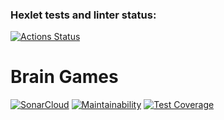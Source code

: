 ### Hexlet tests and linter status:
[![Actions Status](https://github.com/Tenzaadev/frontend-project-44/actions/workflows/hexlet-check.yml/badge.svg)](https://github.com/Tenzaadev/frontend-project-44/actions)

# Brain Games

[![SonarCloud](https://sonarcloud.io/api/project_badges/measure?project=your-username_your-repo&metric=alert_status)](https://sonarcloud.io/summary/new_code?id=your-username_your-repo)
[![Maintainability](https://api.codeclimate.com/v1/badges/your-repo-id/maintainability)](https://codeclimate.com/github/your-username/your-repo/maintainability)
[![Test Coverage](https://api.codeclimate.com/v1/badges/your-repo-id/test_coverage)](https://codeclimate.com/github/your-username/your-repo/test_coverage)